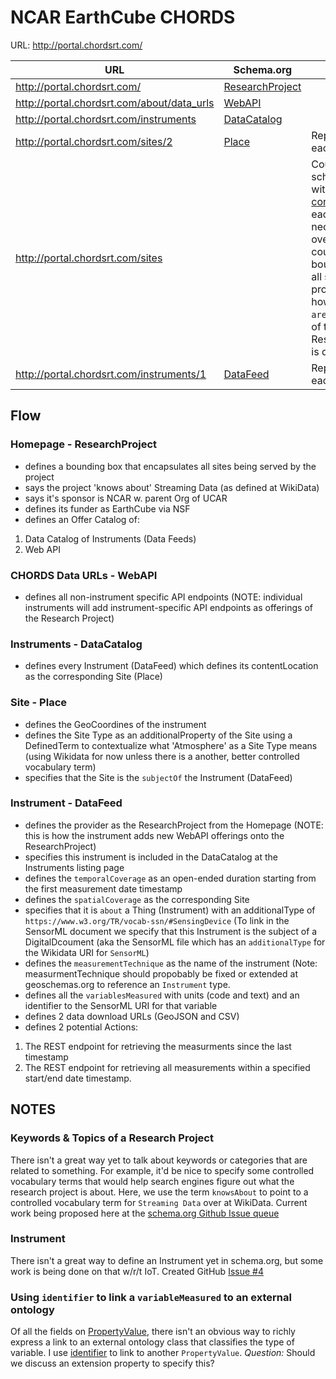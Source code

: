 # NCAR EarthCube CHORDS #

URL: http://portal.chordsrt.com/

| URL | Schema.org | Notes |
| --- | ---------- | ----- |
|  http://portal.chordsrt.com/ | [ResearchProject](https://github.com/earthcubearchitecture-project418/p419dcatservices/blob/master/CHORDS/ResearchProject.jsonld) |  |
| http://portal.chordsrt.com/about/data_urls | [WebAPI](https://github.com/earthcubearchitecture-project418/p419dcatservices/blob/master/CHORDS/WebAPI.jsonld) |  |
| http://portal.chordsrt.com/instruments | [DataCatalog](https://github.com/earthcubearchitecture-project418/p419dcatservices/blob/master/CHORDS/DataCatalog.jsonld) |  |
| http://portal.chordsrt.com/sites/2 | [Place](https://github.com/earthcubearchitecture-project418/p419dcatservices/blob/master/CHORDS/Place.jsonld) | Repeatable for each site page |
| http://portal.chordsrt.com/sites |  | Could define a schema.org/Place with an array of [containsPlace](https://schema.org/containsPlace) for each Site, but not necessary (This overall Place could be the bounding box of all sites for this project and be how the `areaServed` field of teh ResearchProject is defined) |
| http://portal.chordsrt.com/instruments/1 | [DataFeed](https://github.com/earthcubearchitecture-project418/p419dcatservices/blob/master/CHORDS/DataFeed.jsonld) | Repeatable for each insturment |

## Flow ##

### Homepage - ResearchProject ###

* defines a bounding box that encapsulates all sites being served by the project
* says the project 'knows about' Streaming Data (as defined at WikiData)
* says it's sponsor is NCAR w. parent Org of UCAR
* defines its funder as EarthCube via NSF
* defines an Offer Catalog of:

1. Data Catalog of Instruments (Data Feeds)
2. Web API

### CHORDS Data URLs - WebAPI ###

* defines all non-instrument specific API endpoints (NOTE: individual instruments will add instrument-specific API endpoints as offerings of the Research Project)

### Instruments - DataCatalog ###

* defines every Instrument (DataFeed) which defines its contentLocation as the corresponding Site (Place)

### Site - Place ###

* defines the GeoCoordines of the instrument
* defines the Site Type as an additionalProperty of the Site using a DefinedTerm to contextualize what 'Atmosphere' as a Site Type means (using Wikidata for now unless there is a another, better controlled vocabulary term)
* specifies that the Site is the `subjectOf` the Instrument (DataFeed)

### Instrument - DataFeed ###

* defines the provider as the ResearchProject from the Homepage (NOTE: this is how the instrument adds new WebAPI offerings onto the ResearchProject)
* specifies this instrument is included in the DataCatalog at the Instruments listing page
* defines the `temporalCoverage` as an open-ended duration starting from the first measurement date timestamp
* defines the `spatialCoverage` as the corresponding Site
* specifies that it is `about` a Thing (Instrument) with an additionalType of `https://www.w3.org/TR/vocab-ssn/#SensingDevice` (To link in the SensorML document we specify that this Instrument is the subject of a DigitalDcoument (aka the SensorML file which has an `additionalType` for the Wikidata URI for `SensorML`)
* defines the `measurementTechnique` as the name of the instrument (Note: measurmentTechnique should propobably be fixed or extended at geoschemas.org to reference an `Instrument` type.
* defines all the `variablesMeasured` with units (code and text) and an identifier to the SensorML URI for that variable
* defines 2 data download URLs (GeoJSON and CSV) 
* defines 2 potential Actions:

1. The REST endpoint for retrieving the measurments since the last timestamp
2. The REST endpoint for retrieving all measurements within a specified start/end date timestamp. 

## NOTES ##

### Keywords & Topics of a Research Project ###

There isn't a great way yet to talk about keywords or categories that are related to something. For example, it'd be nice to specify some controlled vocabulary terms that would help search engines figure out what the research project is about. Here, we use the term `knowsAbout` to point to a controlled vocabulary term for `Streaming Data` over at WikiData. Current work being proposed here at the [schema.org Github Issue queue](https://github.com/schemaorg/schemaorg/issues/2257)

### Instrument ###

There isn't a great way to define an Instrument yet in schema.org, but some work is being done on that w/r/t IoT. Created GitHub [Issue #4](https://github.com/earthcubearchitecture-project418/p419dcatservices/issues/4)

### Using `identifier` to link a `variableMeasured` to an external ontology ###

Of all the fields on [PropertyValue](https://schema.org/PropertyValue), there isn't an obvious way to richly express a link to an external ontology class that classifies the type of variable. I use [identifier](https://schema.org/identifier) to link to another `PropertyValue`. *Question:* Should we discuss an extension property to specify this?

